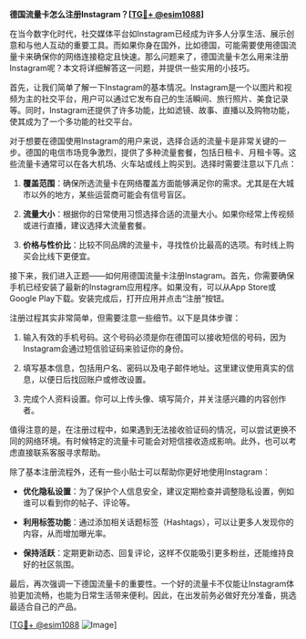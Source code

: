 **德国流量卡怎么注册Instagram？[[TG💪+ @esim1088](https://t.me/s/esim1088)]**

在当今数字化时代，社交媒体平台如Instagram已经成为许多人分享生活、展示创意和与他人互动的重要工具。而如果你身在国外，比如德国，可能需要使用德国流量卡来确保你的网络连接稳定且快速。那么问题来了，德国流量卡怎么用来注册Instagram呢？本文将详细解答这一问题，并提供一些实用的小技巧。

首先，让我们简单了解一下Instagram的基本情况。Instagram是一个以图片和视频为主的社交平台，用户可以通过它发布自己的生活瞬间、旅行照片、美食记录等。同时，Instagram还提供了许多功能，比如滤镜、故事、直播以及购物功能，使其成为了一个多功能的社交平台。

对于想要在德国使用Instagram的用户来说，选择合适的流量卡是非常关键的一步。德国的电信市场竞争激烈，提供了多种流量套餐，包括日租卡、月租卡等。这些流量卡通常可以在各大机场、火车站或线上购买到。选择时需要注意以下几点：

1. **覆盖范围**：确保所选流量卡在网络覆盖方面能够满足你的需求。尤其是在大城市以外的地方，某些运营商可能会有信号盲区。
   
2. **流量大小**：根据你的日常使用习惯选择合适的流量大小。如果你经常上传视频或进行直播，建议选择大流量套餐。

3. **价格与性价比**：比较不同品牌的流量卡，寻找性价比最高的选项。有时线上购买会比线下更便宜。

接下来，我们进入正题——如何用德国流量卡注册Instagram。首先，你需要确保手机已经安装了最新的Instagram应用程序。如果没有，可以从App Store或Google Play下载。安装完成后，打开应用并点击“注册”按钮。

注册过程其实非常简单，但需要注意一些细节。以下是具体步骤：

1. 输入有效的手机号码。这个号码必须是你在德国可以接收短信的号码，因为Instagram会通过短信验证码来验证你的身份。

2. 填写基本信息，包括用户名、密码以及电子邮件地址。这里建议使用真实的信息，以便日后找回账户或修改设置。

3. 完成个人资料设置。你可以上传头像、填写简介，并关注感兴趣的内容创作者。

值得注意的是，在注册过程中，如果遇到无法接收验证码的情况，可以尝试更换不同的网络环境。有时候特定的流量卡可能会对短信接收造成影响。此外，也可以考虑直接联系客服寻求帮助。

除了基本注册流程外，还有一些小贴士可以帮助你更好地使用Instagram：

- **优化隐私设置**：为了保护个人信息安全，建议定期检查并调整隐私设置，例如谁可以看到你的帖子、评论等。
  
- **利用标签功能**：通过添加相关话题标签（Hashtags），可以让更多人发现你的内容，从而增加曝光率。

- **保持活跃**：定期更新动态、回复评论，这样不仅能吸引更多粉丝，还能维持良好的社区氛围。

最后，再次强调一下德国流量卡的重要性。一个好的流量卡不仅能让Instagram体验更加流畅，也能为日常生活带来便利。因此，在出发前务必做好充分准备，挑选最适合自己的产品。

[[TG💪+ @esim1088](https://t.me/s/esim1088) ![Image](https://i.postimg.cc/4NQfJmqS/Snipaste-2025-05-13-00-14-12.png)]